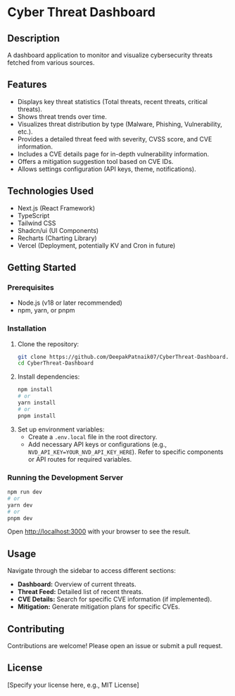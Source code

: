 # Cyber Threat Dashboard

## Description

A dashboard application to monitor and visualize cybersecurity threats fetched from various sources.

## Features

- Displays key threat statistics (Total threats, recent threats, critical threats).
- Shows threat trends over time.
- Visualizes threat distribution by type (Malware, Phishing, Vulnerability, etc.).
- Provides a detailed threat feed with severity, CVSS score, and CVE information.
- Includes a CVE details page for in-depth vulnerability information.
- Offers a mitigation suggestion tool based on CVE IDs.
- Allows settings configuration (API keys, theme, notifications).

## Technologies Used

- Next.js (React Framework)
- TypeScript
- Tailwind CSS
- Shadcn/ui (UI Components)
- Recharts (Charting Library)
- Vercel (Deployment, potentially KV and Cron in future)

## Getting Started

### Prerequisites

- Node.js (v18 or later recommended)
- npm, yarn, or pnpm

### Installation

1. Clone the repository:
   ```bash
   git clone https://github.com/DeepakPatnaik07/CyberThreat-Dashboard.git
   cd CyberThreat-Dashboard
   ```
2. Install dependencies:
   ```bash
   npm install
   # or
   yarn install
   # or
   pnpm install
   ```
3. Set up environment variables:
   - Create a `.env.local` file in the root directory.
   - Add necessary API keys or configurations (e.g., `NVD_API_KEY=YOUR_NVD_API_KEY_HERE`). Refer to specific components or API routes for required variables.

### Running the Development Server

```bash
npm run dev
# or
yarn dev
# or
pnpm dev
```

Open [http://localhost:3000](http://localhost:3000) with your browser to see the result.

## Usage

Navigate through the sidebar to access different sections:

- **Dashboard:** Overview of current threats.
- **Threat Feed:** Detailed list of recent threats.
- **CVE Details:** Search for specific CVE information (if implemented).
- **Mitigation:** Generate mitigation plans for specific CVEs.

## Contributing

Contributions are welcome! Please open an issue or submit a pull request.

## License

[Specify your license here, e.g., MIT License]
